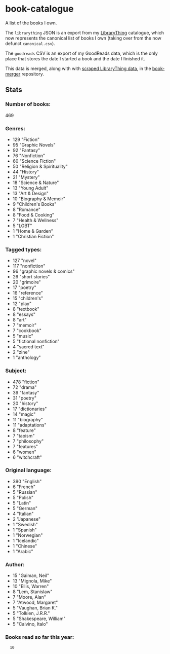 book-catalogue
==============

A list of the books I own.

The `librarything` JSON is an export from my [LibraryThing](https://www.librarything.com/catalog/tripofmice) catalogue, which now represents the canonical list of books I own (taking over from the now defunct `canonical.csv`).

The `goodreads` CSV is an export of my GoodReads data, which is the only place that stores the date I started a book and the date I finished it.

This data is merged, along with with [scraped LibraryThing data](https://github.com/mouse-reeve/book-scraper), in the [book-merger](https://github.com/mouse-reeve/book-merger) repository.

## Stats
### Number of books:
469

### Genres:
- 129 "Fiction"
- 95 "Graphic Novels"
- 92 "Fantasy"
- 76 "Nonfiction"
- 60 "Science Fiction"
- 50 "Religion & Spirituality"
- 44 "History"
- 21 "Mystery"
- 18 "Science & Nature"
- 13 "Young Adult"
- 13 "Art & Design"
- 10 "Biography & Memoir"
- 9 "Children's Books"
- 8 "Romance"
- 8 "Food & Cooking"
- 7 "Health & Wellness"
- 5 "LGBT"
- 1 "Home & Garden"
- 1 "Christian Fiction"

### Tagged types:
- 127 "novel"
- 117 "nonfiction"
- 96 "graphic novels & comics"
- 26 "short stories"
- 20 "grimoire"
- 17 "poetry"
- 16 "reference"
- 15 "children's"
- 12 "play"
- 8 "textbook"
- 8 "essays"
- 8 "art"
- 7 "memoir"
- 7 "cookbook"
- 5 "music"
- 5 "fictional nonfiction"
- 4 "sacred text"
- 2 "zine"
- 1 "anthology"

### Subject:
- 478     "fiction"
- 72     "drama"
- 39     "fantasy"
- 31     "poetry"
- 20     "history"
- 17     "dictionaries"
- 14     "magic"
- 11     "biography"
- 11     "adaptations"
- 8     "feature"
- 7     "taoism"
- 7     "philosophy"
- 7     "features"
- 6     "women"
- 6     "witchcraft"

### Original language:
- 390 "English"
- 6 "French"
- 5 "Russian"
- 5 "Polish"
- 5 "Latin"
- 5 "German"
- 4 "Italian"
- 2 "Japanese"
- 1 "Swedish"
- 1 "Spanish"
- 1 "Norwegian"
- 1 "Icelandic"
- 1 "Chinese"
- 1 "Arabic"

### Author:
- 15 "Gaiman, Neil"
- 13 "Mignola, Mike"
- 10 "Ellis, Warren"
- 8 "Lem, Stanislaw"
- 7 "Moore, Alan"
- 7 "Atwood, Margaret"
- 5 "Vaughan, Brian K."
- 5 "Tolkien, J.R.R."
- 5 "Shakespeare, William"
- 5 "Calvino, Italo"

### Books read so far this year:
      10



